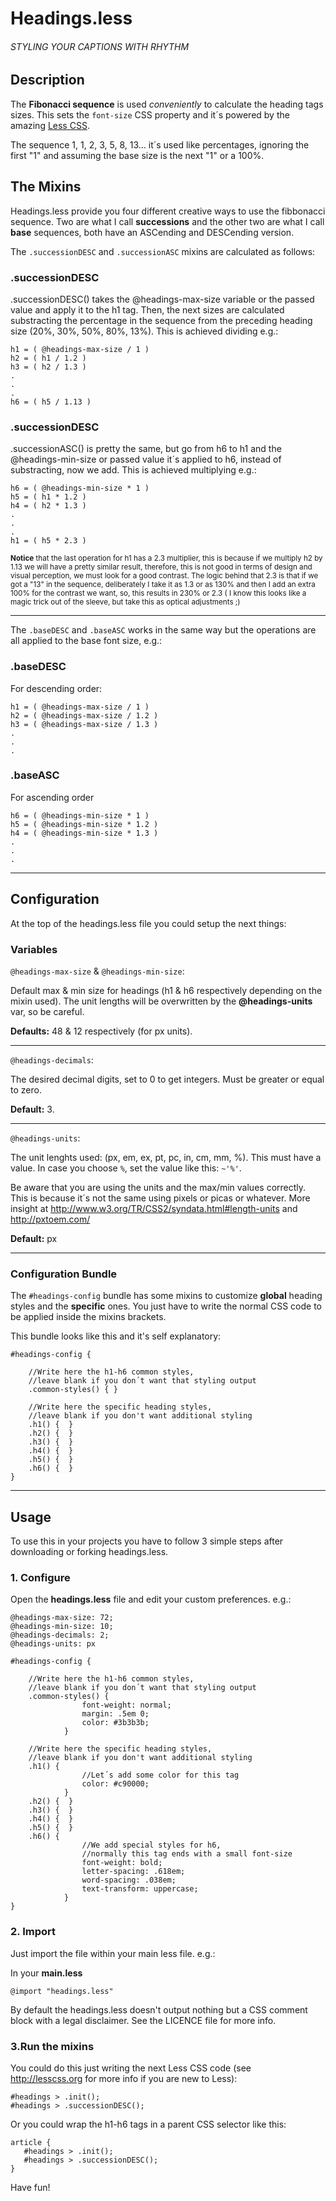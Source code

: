 # Headings.less

###### STYLING YOUR CAPTIONS WITH RHYTHM

## Description

The **Fibonacci sequence** is used _conveniently_ to calculate the heading tags sizes. This sets the `font-size` CSS property and it´s powered by the amazing [Less CSS](http://lesscss.org/).

The sequence 1, 1, 2, 3, 5, 8, 13... it´s used like percentages, ignoring the first "1" and assuming the base size is the next "1" or a 100%.

## The Mixins

Headings.less provide you four different creative ways to use the fibbonacci sequence. Two are what I call **successions** and the other two are what I call **base** sequences, both have an ASCending and DESCending version.

The `.successionDESC` and `.successionASC` mixins are calculated as follows:

### .successionDESC

.successionDESC() takes the @headings-max-size variable or the passed value and apply it to the h1 tag. Then, the next sizes are calculated substracting the percentage in the sequence from the preceding heading size (20%, 30%, 50%, 80%, 13%). This is achieved dividing e.g.:

    h1 = ( @headings-max-size / 1 )
    h2 = ( h1 / 1.2 )
    h3 = ( h2 / 1.3 )
    .
    .
    .
    h6 = ( h5 / 1.13 )


### .successionDESC
.successionASC() is pretty the same, but go from h6 to h1 and the @headings-min-size or passed value it´s applied to h6, instead of substracting, now we add. This is achieved multiplying e.g.:

    h6 = ( @headings-min-size * 1 )
    h5 = ( h1 * 1.2 )
    h4 = ( h2 * 1.3 )
    .
    .
    .
    h1 = ( h5 * 2.3 )

<small>**Notice** that the last operation for h1 has a 2.3 multiplier, this is because if we multiply h2 by 1.13 we will have a pretty similar result, therefore, this is not good in terms of design and visual perception, we must look for a good contrast. The logic behind that 2.3 is that if we got a "13" in the sequence, deliberately I take it as 1.3 or as 130% and then I add an extra 100% for the contrast we want, so, this results in 230% or 2.3 ( I know this looks like a magic trick out of the sleeve, but take this as optical adjustments ;)</small>

---

The `.baseDESC` and `.baseASC` works in the same way but the operations are all applied to the base font size, e.g.:

### .baseDESC

For descending order:

    h1 = ( @headings-max-size / 1 )
    h2 = ( @headings-max-size / 1.2 )
    h3 = ( @headings-max-size / 1.3 )
    .
    .
    .


### .baseASC

For ascending order

    h6 = ( @headings-min-size * 1 )
    h5 = ( @headings-min-size * 1.2 )
    h4 = ( @headings-min-size * 1.3 )
    .
    .
    .

---

## Configuration

At the top of the headings.less file you could setup the next things:

### Variables

`@headings-max-size` & `@headings-min-size`:

Default max & min size for headings (h1 & h6 respectively depending on the mixin used).
The unit lengths will be overwritten by the **@headings-units** var, so be careful.

**Defaults:** 48 & 12 respectively (for px units).

---

`@headings-decimals`:

The desired decimal digits, set to 0 to get integers. Must be greater or equal to zero.

**Default:** 3.

---

`@headings-units`:

The unit lenghts used: (px, em, ex, pt, pc, in, cm, mm, %). This must have a value.
In case you choose `%`, set the value like this: `~'%'`.

Be aware that you are using the units and the max/min values correctly. This is because it´s not the same using pixels or picas or whatever. More insight at http://www.w3.org/TR/CSS2/syndata.html#length-units and http://pxtoem.com/

**Default:** px

---

### Configuration Bundle

The `#headings-config` bundle has some mixins to customize **global** heading styles and the **specific** ones. You just have to write the normal CSS code to be applied inside the mixins brackets.

This bundle looks like this and it's self explanatory:

    #headings-config {

    	//Write here the h1-h6 common styles,
        //leave blank if you don´t want that styling output
    	.common-styles() { }

    	//Write here the specific heading styles,
        //leave blank if you don't want additional styling
    	.h1() {  }
    	.h2() {  }
    	.h3() {  }
    	.h4() {  }
    	.h5() {  }
    	.h6() {  }
    }

---

## Usage

To use this in your projects you have to follow 3 simple steps after downloading or forking headings.less.

### 1. Configure

Open the **headings.less** file and edit your custom preferences. e.g.:

	@headings-max-size: 72;
	@headings-min-size: 10;
	@headings-decimals: 2;
	@headings-units: px

	#headings-config {

		//Write here the h1-h6 common styles,
		//leave blank if you don´t want that styling output
		.common-styles() { 
                    font-weight: normal;
                    margin: .5em 0;
                    color: #3b3b3b;
                }

		//Write here the specific heading styles,
		//leave blank if you don't want additional styling
		.h1() {
                    //Let´s add some color for this tag
                    color: #c90000;
                }
		.h2() {  }
		.h3() {  }
		.h4() {  }
		.h5() {  }
		.h6() {
                    //We add special styles for h6,
                    //normally this tag ends with a small font-size
                    font-weight: bold;
                    letter-spacing: .618em;
                    word-spacing: .038em;
                    text-transform: uppercase;
                }
	}


### 2. Import

Just import the file within your main less file. e.g.:

In your **main.less**

`@import "headings.less"`

By default the headings.less doesn't output nothing but a CSS comment block with a legal disclaimer. See the LICENCE file for more info.

### 3.Run the mixins

You could do this just writing the next Less CSS code (see http://lesscss.org for more info if you are new to Less):

    #headings > .init();
    #headings > .successionDESC();

Or you could wrap the h1-h6 tags in a parent CSS selector like this:

    article {
       #headings > .init();
       #headings > .successionDESC();
    }

Have fun!
